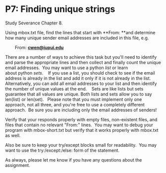 # P7: Finding unique strings

Study Severance Chapter 8.

Using mbox.txt file, find the lines that start with **From: **and determine how many unique sender email addresses are included in this file, e.g. 

        From: **<cwen@iupui.edu>**

There are a number of ways to achieve this task but you'll need to identify and parse the appropriate lines and then collect and finally count the unique email addresses.  You may want to use a python *list* or learn about python *sets*.    If you use a list, you should check to see if the email address is already in the list and add it only if it is not already in the list.   Alternatively, you can add all email addresses to your list and then identify the number of unique values at the end.    Sets are like lists but sets guarantee that all values are unique. Both lists and sets allow you to say len(list) or len(set).   Please note that you must implement only one approach, not all three, and you're free to use a completely different approach.  Be sure you are including only the email addresses of senders!

**[](mailto:cwen@iupui.edu)**

Verify that your responds properly with empty files, non-existent files, and files that contain no relevant "From:" lines.  You may want to debug your program with mbox-short.txt but verify that it works properly with mbox.txt as well.

Also be sure to keep your try/except blocks small for readability.  You may want to use the try:/except:/else: form of the statement.

As always, please let me know if you have any questions about the assignment.
